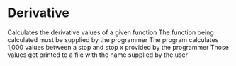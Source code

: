 # Derivative
Calculates the derivative values of a given function
The function being calculated must be supplied by the programmer
The program calculates 1,000 values between a stop and stop x provided by the programmer
Those values get printed to a file with the name supplied by the user
